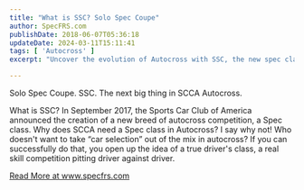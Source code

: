 ```yaml
---
title: "What is SSC? Solo Spec Coupe"
author: SpecFRS.com
publishDate: 2018-06-07T05:36:18
updateDate: 2024-03-11T15:11:41
tags: [ 'Autocross' ]
excerpt: "Uncover the evolution of Autocross with SSC, the new spec class of SCCA. Dive into a competition where car selection steps aside for a true driver's skills showdown."

---
```

<p>Solo Spec Coupe. SSC. The next big thing in SCCA Autocross.</p>  <p>What is SSC? In September 2017, the Sports Car Club of America announced the creation of a new breed of autocross competition, a Spec class. Why does SCCA need a Spec class in Autocross? I say why not! Who doesn't want to take &ldquo;car selection&rdquo; out of the mix in autocross? If you can successfully do that, you open up the idea of a true driver's class, a real skill competition pitting driver against driver.</p>  <a href="https://www.specfrs.com/what-is-ssc-solo-spec-coupe">Read More at www.specfrs.com</a>




